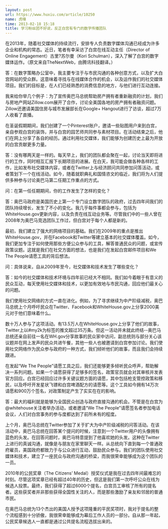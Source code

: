```yaml
---
layout: post
url: https://www.huxiu.com/article/10250
name: 虎嗅
time: 2013-02-18 15:18
title: 学习粉丝团不好说，反正白宫有专门的数字传播团队
---
```

在2013年，随着社交媒体的持续流行，安排专人负责数字媒体沟通已经成为许多企业和机构的常态。近日，笔者有幸采访了白宫在线互动主任（Director of Online Engagement）古里?苏尔曼（Kori Schulman），深入了解了白宫的数字媒体运作。（原文来自TheNextWeb，由腾讯科技翻译。）

答：在数字策略办公室中，我主要专注于与市民沟通的各种创意方式，以及扩大白宫网站的受众群。这意味着寻找与在线媒体合作的机会，以及运作我们的社交媒体项目。我们的目标是，在人们已经熟悉的消费信息的地方，与他们进行互动连接。

我来给你举几个例子：为了宣传奥巴马总统帮助房产拥有者重新融资的计划，我们与房地产网站Zillow.com展开了合作，讨论全美国各地的房产拥有者融资问题。Zillow还邀请美国住房与城市发展部长在Google+ Hangout进行了访谈，超过7万人收看了直播。

在圣诞假期期间，我们创建了一个Pinterest账户，邀请一些贴图用户来到白宫，亲自参观白宫的装饰，并与白宫的园艺师共同参与素材项目。在活动结束之后，他们在网上分享了各自的经历。通过利用社交媒体，我们能够为创建历史上最为开放的白宫贡献更多力量。

答：没有哪两天是一样的。每天早上，我们的团队都会聚在一起，讨论当天即将进行的工作，同时相互汇报下长期项目的进展。在白天，我可能会做各种各样的工作，比如发布社交媒体内容，或者在Twitter上与经济顾问共同参加问答活动，或者策划下一个在线活动。如今，随着就职典礼和国情咨文的临近，我们将为人们提供多种参与讨论奥巴马第二任期工作重点的方式。

问：在第一任任期期间，你的工作发生了怎样的变化？

答：奥巴马政府是美国历史上第一个专门设立数字团队的政府，过去四年间我们的团队持续增长，发生了不小的变化。我几乎每件事都会参与，包括为WhiteHouse.gov更新内容，以及负责在线互动业务等。尽管我们中的一些人曾在2008年为奥巴马竞选团队工作过，但白宫对于每个人都是新的。

最初，我们建立了强大的网络项目的基础。我们在2009年的重点是推出WhiteHouse.gov，并在Facebook和Twitter等建立基本的社交媒体覆盖。如今，我们更加专注于如何使用那些方便公众参与的工具，解答普通民众的问题，或宣传政策议题。这就是我们在社交方面的想法，也是我们在发起白宫邮件项目和We The People请愿工具的背后想法。

问：具体说来，自从2009年至今，社交媒体和技术发生了哪些变化？

答：如今的社交媒体和技术环境与四年前已经大不相同。我们如今着眼于有意义的民众互动，每天使用社交媒体和技术，以更加有效地与市民沟通，回应他们最关心的问题。

我们使用社交网络的方式一直在进化。例如，为了寻求继续为中产阶级减税，奥巴马总统上个月呼吁民众在Twitter、Facebook和WhiteHouse.gov上分享2000美元对于他们意味着什么。

数十万人参与了这项活动。有13.5万人在WhiteHouse.gov上分享了他们的故事，Twitter上以#my2k为标签的推文超过35万条。但这一活动并未就此终结--奥巴马总统还亲自前往一名在WH.gov分享故事的民众家中访问，副总统则与部分关心该议题并在网上发声的民众共进午餐，其他一些人也被邀请到白宫参加讨论。我们使用社交网络作为民众参与政府的一种方式，我们倾听他们的故事，而且我们会持续跟进。

在发起“We The People”请愿工具之后，我们还能够更多倾听民众呼声，帮助解决一系列问题。如果一个请愿获得了足够多的签名，政策官员就会对其审核并发表官方回应。白宫已经回应过许多关键议题方面的请愿，其中包括枪支管控政策和移民，以及呼吁开发星状飞镖和白宫啤酒配方的请愿等。这个工具如今拥有14万次请愿和900万个签名，对政策制定产生了实实在在的影响。

答：最大的福利就是能够为全国民众创造与政府直接沟通的机会。不管是在白宫为@whitehouse关注者举办活动，或者邀请“We The People”请愿签名者参加电话会议，人们对白宫事务的参与度都达到了前所未有的程度。

上个月，奥巴马总统在Twitter参加了关于扩大为中产阶级减税的问答活动。在该活动中，奥巴马总统在回答某个提问的时候，注意到一个Twitter用户的头像拥有蓝色的头发。在回答问题时，奥巴马特意提到了他喜欢她的头发。这种在Twitter上进行的真诚沟通，就像是与朋友在家里聊天一样。从总统向下直到每一个普通政府雇员，美国政府都致力于与公众进行互动，鼓励民众参与。我们的团队使用社交媒体和技术，建立了一座民众与政府沟通的桥梁，而我很荣幸能够成为这个团队的一员。

2010年的公民奖章（The Citizens’ Medal）授奖仪式是我在过去四年间最难忘的时刻。尽管这项奖章已经有超过40年的历史，但这是我们第一次呼吁公众在线为候选人投票。最终，我们获得了超过6000个提名，白宫员工审核了所有的提名者。这些获奖者并非那些获得全国性关注的人，而是那些激励了亲友和邻居的普通市民。

在奥巴马总统为13个杰出的美国人授予这项隆重的平民奖项时，我对于提名的整个流程感到十分骄傲，我很荣幸能够成为幕后工作人员的一部分。自从那一年起，公民奖章候选人一直都是通过公共提名流程选拔出来的。

